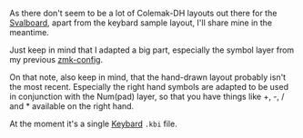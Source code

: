 As there don't seem to be a lot of Colemak-DH layouts out there for the [Svalboard](https://svalboard.com), apart from the keybard sample layout, I'll share mine in the meantime.

Just keep in mind that I adapted a big part, especially the symbol layer from my previous [zmk-config](https://github.com/DustVoice/zmk-config).

On that note, also keep in mind, that the hand-drawn layout probably isn't the most recent.
Especially the right hand symbols are adapted to be used in conjunction with the Num(pad) layer, so that you have things like +, -, / and * available on the right hand.

At the moment it's a single [Keybard](https://captdeaf.github.io/keybard/) `.kbi` file.

